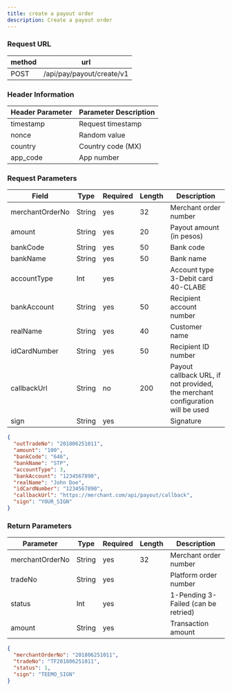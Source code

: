 ```yaml
---
title: create a payout order
description: Create a payout order
---
```


### Request URL

| method | url                       |
| ------ | ------------------------- |
| POST   | /api/pay/payout/create/v1 |

### Header Information

| Header Parameter | Parameter Description |
| ---------------- | --------------------- |
| timestamp        | Request timestamp     |
| nonce            | Random value          |
| country          | Country code (MX)     |
| app_code         | App number            |

### Request Parameters

| Field           | Type   | Required | Length | Description                                                                   |
| --------------- | ------ | -------- | ------ | ----------------------------------------------------------------------------- |
| merchantOrderNo | String | yes      | 32     | Merchant order number                                                         |
| amount          | String | yes      | 20     | Payout amount (in pesos)                                                      |
| bankCode        | String | yes      | 50     | Bank code                                                                     |
| bankName        | String | yes      | 50     | Bank name                                                                     |
| accountType     | Int    | yes      |        | Account type 3-Debit card 40-CLABE                                            |
| bankAccount     | String | yes      | 50     | Recipient account number                                                      |
| realName        | String | yes      | 40     | Customer name                                                                 |
| idCardNumber    | String | yes      | 50     | Recipient ID number                                                           |
| callbackUrl     | String | no       | 200    | Payout callback URL, if not provided, the merchant configuration will be used |
| sign            | String | yes      |        | Signature                                                                     |

```json title=Request Example
{
  "outTradeNo": "201806251011",
  "amount": "100",
  "bankCode": "646",
  "bankName": "STP",
  "accountType": 3,
  "bankAccount": "1234567890",
  "realName": "John Doe",
  "idCardNumber": "1234567890",
  "callbackUrl": "https://merchant.com/api/payout/callback",
  "sign": "YOUR_SIGN"
}
```

### Return Parameters

| Parameter       | Type   | Required | Length | Description                         |
| --------------- | ------ | -------- | ------ | ----------------------------------- |
| merchantOrderNo | String | yes      | 32     | Merchant order number               |
| tradeNo         | String | yes      |        | Platform order number               |
| status          | Int    | yes      |        | 1-Pending 3-Failed (can be retried) |
| amount          | String | yes      |        | Transaction amount                  |

```json title=Return Example
{
  "merchantOrderNo": "201806251011",
  "tradeNo": "TF201806251011",
  "status": 1,
  "sign": "TEEMO_SIGN"
}
```
